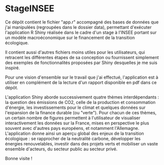 # StageINSEE

Ce dépôt contient le fichier "app.r" accompagné des bases de données que j'ai manipulées (regroupées dans le dossier data), permettant d'exécuter l'application R Shiny réalisée dans le cadre d'un stage à l'INSEE portant sur un modèle macroéconomique sur le financement de la transition écologique. 

Il contient aussi d'autres fichiers moins utiles pour les utilisateurs, qui retracent les différentes étapes de sa conception ou fournissent simplement des exemples de fonctionnalités proposées par Shiny desquelles je me suis inspiré.

Pour une vision d'ensemble sur le travail que j'ai effectué, l'application est à utiliser en complément de la lecture d'un rapport disponible en pdf dans ce dépôt. 

L'application Shiny aborde successivement quatre thèmes interdépendants : la question des émissions de CO2, celle de la production et consommation d'énergie, les investissements pour le climat et quelques données sur l'expansion de la finance durable (ou "verte"). Pour chacun de ces thèmes, un certain nombre de figures permettent  à l'utilisateur de visualiser interactivement les données sur la France, mises en perspective le plus souvent avec d'autres pays européens, et notamment l'Allemagne.
L'application donne ainsi un aperçu global des enjeux de la transition écologique : se rapprocher de la neutralité carbone, développer les énergies renouvelables, investir dans des projets verts et mobiliser un vaste ensemble d'acteurs, du secteur public au secteur privé.

Bonne visite !


